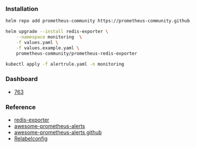 ### Installation
```bash
helm repo add prometheus-community https://prometheus-community.github.io/helm-charts

helm upgrade --install redis-exporter \
    --namespace monitoring  \
    -f values.yaml \
    -f values.example.yaml \
    prometheus-community/prometheus-redis-exporter

kubectl apply -f alertrule.yaml -n monitoring
```        

### Dashboard
* [763](https://grafana.com/grafana/dashboards/763)

### Reference
* [redis-exporter](https://github.com/prometheus-community/helm-charts/tree/main/charts/prometheus-redis-exporter)
* [awesome-prometheus-alerts](https://awesome-prometheus-alerts.grep.to/rules#redis)
* [awesome-prometheus-alerts github](https://github.com/samber/awesome-prometheus-alerts/blob/master/_data/rules.yml)
* [Relabelconfig](https://coreos.com/operators/prometheus/docs/latest/api.html#relabelconfig)
